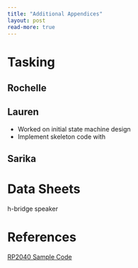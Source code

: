 ```yaml
---
title: "Additional Appendices"
layout: post
read-more: true
---
```


# Tasking

## Rochelle

## Lauren
* Worked on initial state machine design
* Implement skeleton code with 

## Sarika

# Data Sheets

h-bridge
speaker

# References

[RP2040 Sample Code](https://github.com/vha3/Hunter-Adams-RP2040-Demos)



